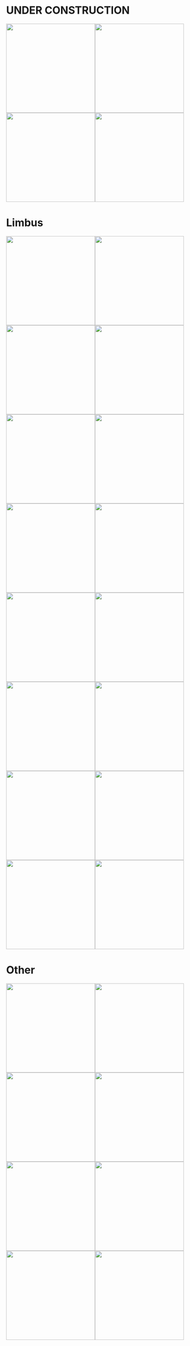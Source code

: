 # UNDER CONSTRUCTION
<img src="https://i.imgur.com/EvYyj9L.gif" width="240"><img src="https://i.imgur.com/EvYyj9L.gif" width="240"><img src="https://i.imgur.com/EvYyj9L.gif" width="240"><img src="https://i.imgur.com/EvYyj9L.gif" width="240">

# Limbus
<img src="https://i.imgur.com/gYIncV2.gif" width="240"><img src="https://i.imgur.com/s9Nqg51.gif" width="240"><img src="https://i.imgur.com/Nc6evnN.gif" width="240"><img src="https://i.imgur.com/d7QlY4K.gif" width="240">
<img src="https://i.imgur.com/GU44Q4y.gif" width="240"><img src="https://i.imgur.com/xKU8Bk7.gif" width="240"><img src="https://i.imgur.com/MC0nhEj.gif" width="240"><img src="https://i.imgur.com/nxOE4PX.gif" width="240">
<img src="https://i.imgur.com/EvYyj9L.gif" width="240"><img src="https://i.imgur.com/MC0nhEj.gif" width="240"><img src="https://i.imgur.com/nxOE4PX.gif" width="240"><img src="https://i.imgur.com/EvYyj9L.gif" width="240">
<img src="https://i.imgur.com/EvYyj9L.gif" width="240"><img src="https://i.imgur.com/EvYyj9L.gif" width="240"><img src="https://i.imgur.com/EvYyj9L.gif" width="240"><img src="https://i.imgur.com/EvYyj9L.gif" width="240">

# Other
<img src="https://i.imgur.com/EvYyj9L.gif" width="240"><img src="https://i.imgur.com/EvYyj9L.gif" width="240"><img src="https://i.imgur.com/EvYyj9L.gif" width="240"><img src="https://i.imgur.com/EvYyj9L.gif" width="240">
<img src="https://i.imgur.com/EvYyj9L.gif" width="240"><img src="https://i.imgur.com/EvYyj9L.gif" width="240"><img src="https://i.imgur.com/EvYyj9L.gif" width="240"><img src="https://i.imgur.com/EvYyj9L.gif" width="240">
